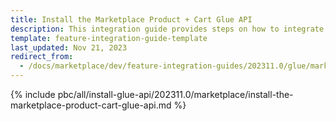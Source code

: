 ```yaml
---
title: Install the Marketplace Product + Cart Glue API
description: This integration guide provides steps on how to integrate the Marketplace Product + Cart Glue API feature into a Spryker Marketplace based project.
template: feature-integration-guide-template
last_updated: Nov 21, 2023
redirect_from:
  - /docs/marketplace/dev/feature-integration-guides/202311.0/glue/marketplace-product-cart-feature-integration.html
---
```


{% include pbc/all/install-glue-api/202311.0/marketplace/install-the-marketplace-product-cart-glue-api.md %} <!-- To edit, see /_includes/pbc/all/install-glue-api/202311.0/marketplace/install-the-marketplace-product-cart-glue-api.md -->
